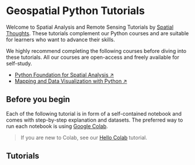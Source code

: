 # Geospatial Python Tutorials

Welcome to Spatial Analysis and Remote Sensing Tutorials by <a href='https://spatialthoughts.com/' target='_blank'>Spatial Thoughts</a>. These tutorials complement our Python courses and are suitable for learners who want to advance their skills. 

We highly recommend completing the following courses before diving into these tutorials. All our courses are open-access and freely available for self-study.


* <a href='https://spatialthoughts.com/courses/python-foundation-for-spatial-analysis/' target='_blank'>Python Foundation for Spatial Analysis ↗</a>
* <a href='https://spatialthoughts.com/courses/python-dataviz/' target='_blank'>Mapping and Data Visualization with Python ↗</a>

## Before you begin

Each of the following tutorial is in form of a self-contained notebook and comes with step-by-step explanation and datasets. The preferred way to run each notebook is using [Google Colab](https://colab.research.google.com/). 

> If you are new to Colab, see our [Hello Colab](https://www.youtube.com/watch?v=tF_a9ojB6nw&list=PLppGmFLhQ1HLzGl8auwYkdUMu_z0Hz7G6&index=2) tutorial.

## Tutorials

```{tableofcontents}
```
